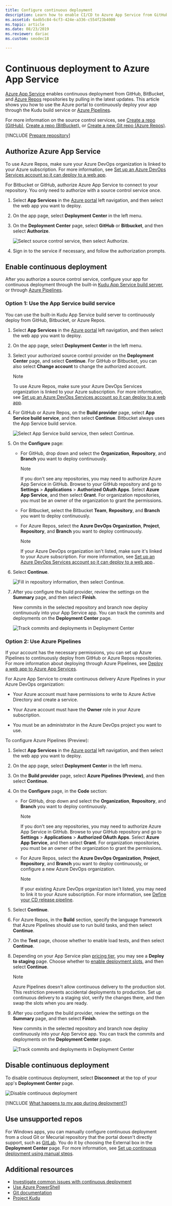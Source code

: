 ```yaml
---
title: Configure continuous deployment
description: Learn how to enable CI/CD to Azure App Service from GitHub, BitBucket, Azure Repos, or other repos. Select the build pipeline that fits your needs.
ms.assetid: 6adb5c84-6cf3-424e-a336-c554f23b4000
ms.topic: article
ms.date: 08/23/2019
ms.reviewer: dariac
ms.custom: seodec18

---
```

# Continuous deployment to Azure App Service

[Azure App Service](overview.md) enables continuous deployment from GitHub, BitBucket, and [Azure Repos](https://azure.microsoft.com/services/devops/repos/) repositories by pulling in the latest updates. This article shows you how to use the Azure portal to continuously deploy your app through the Kudu build service or [Azure Pipelines](https://azure.microsoft.com/services/devops/pipelines/). 

For more information on the source control services, see [Create a repo (GitHub)], [Create a repo (BitBucket)], or [Create a new Git repo (Azure Repos)].

[!INCLUDE [Prepare repository](../../includes/app-service-deploy-prepare-repo.md)]

## Authorize Azure App Service 

To use Azure Repos, make sure your Azure DevOps organization is linked to your Azure subscription. For more information, see [Set up an Azure DevOps Services account so it can deploy to a web app](https://docs.microsoft.com/azure/devops/pipelines/apps/cd/deploy-webdeploy-webapps?view=azure-devops).

For Bitbucket or GitHub, authorize Azure App Service to connect to your repository. You only need to authorize with a source control service once. 

1. Select **App Services** in the [Azure portal](https://portal.azure.com) left navigation, and then select the web app you want to deploy. 
   
1. On the app page, select **Deployment Center** in the left menu.
   
1. On the **Deployment Center** page, select **GitHub** or **Bitbucket**, and then select **Authorize**. 
   
   ![Select source control service, then select Authorize.](media/app-service-continuous-deployment/github-choose-source.png)
   
1. Sign in to the service if necessary, and follow the authorization prompts. 

## Enable continuous deployment 

After you authorize a source control service, configure your app for continuous deployment through the built-in [Kudu App Service build server](#option-1-use-the-app-service-build-service), or through [Azure Pipelines](#option-2-use-azure-pipelines). 

### Option 1: Use the App Service build service

You can use the built-in Kudu App Service build server to continuously deploy from GitHub, Bitbucket, or Azure Repos. 

1. Select **App Services** in the [Azure portal](https://portal.azure.com) left navigation, and then select the web app you want to deploy. 
   
1. On the app page, select **Deployment Center** in the left menu.
   
1. Select your authorized source control provider on the **Deployment Center** page, and select **Continue**. For GitHub or Bitbucket, you can also select **Change account** to change the authorized account. 
   
   > [!NOTE]
   > To use Azure Repos, make sure your Azure DevOps Services organization is linked to your Azure subscription. For more information, see [Set up an Azure DevOps Services account so it can deploy to a web app](https://docs.microsoft.com/azure/devops/pipelines/apps/cd/deploy-webdeploy-webapps?view=azure-devops).
   
1. For GitHub or Azure Repos, on the **Build provider** page, select **App Service build service**, and then select **Continue**. Bitbucket always uses the App Service build service.
   
   ![Select App Service build service, then select Continue.](media/app-service-continuous-deployment/choose-kudu.png)
   
1. On the **Configure** page:
   
   - For GitHub, drop down and select the **Organization**, **Repository**, and **Branch** you want to deploy continuously.
     
     > [!NOTE]
     > If you don't see any repositories, you may need to authorize Azure App Service in GitHub. Browse to your GitHub repository and go to **Settings** > **Applications** > **Authorized OAuth Apps**. Select **Azure App Service**, and then select **Grant**. For organization repositories, you must be an owner of the organization to grant the permissions.
     
   - For Bitbucket, select the Bitbucket **Team**, **Repository**, and **Branch** you want to deploy continuously.
     
   - For Azure Repos, select the **Azure DevOps Organization**, **Project**, **Repository**, and **Branch** you want to deploy continuously.
     
     > [!NOTE]
     > If your Azure DevOps organization isn't listed, make sure it's linked to your Azure subscription. For more information, see [Set up an Azure DevOps Services account so it can deploy to a web app](https://docs.microsoft.com/azure/devops/pipelines/apps/cd/deploy-webdeploy-webapps?view=azure-devops)..
     
1. Select **Continue**.
   
   ![Fill in repository information, then select Continue.](media/app-service-continuous-deployment/configure-kudu.png)
   
1. After you configure the build provider, review the settings on the **Summary** page, and then select **Finish**.
   
   New commits in the selected repository and branch now deploy continuously into your App Service app. You can track the commits and deployments on the **Deployment Center** page.
   
   ![Track commits and deployments in Deployment Center](media/app-service-continuous-deployment/github-finished.png)

### Option 2: Use Azure Pipelines 

If your account has the necessary permissions, you can set up Azure Pipelines to continuously deploy from GitHub or Azure Repos repositories. For more information about deploying through Azure Pipelines, see [Deploy a web app to Azure App Services](/azure/devops/pipelines/apps/cd/deploy-webdeploy-webapps).

For Azure App Service to create continuous delivery Azure Pipelines in your Azure DevOps organization: 

- Your Azure account must have permissions to write to Azure Active Directory and create a service. 
  
- Your Azure account must have the **Owner** role in your Azure subscription.

- You must be an administrator in the Azure DevOps project you want to use.

To configure Azure Pipelines (Preview):

1. Select **App Services** in the [Azure portal](https://portal.azure.com) left navigation, and then select the web app you want to deploy. 
   
1. On the app page, select **Deployment Center** in the left menu.
   
1. On the **Build provider** page, select **Azure Pipelines (Preview)**, and then select **Continue**. 
   
1. On the **Configure** page, in the **Code** section:
   
   - For GitHub, drop down and select the **Organization**, **Repository**, and **Branch** you want to deploy continuously.
     
     > [!NOTE]
     > If you don't see any repositories, you may need to authorize Azure App Service in GitHub. Browse to your GitHub repository and go to **Settings** > **Applications** > **Authorized OAuth Apps**. Select **Azure App Service**, and then select **Grant**. For organization repositories, you must be an owner of the organization to grant the permissions.
     
   - For Azure Repos, select the **Azure DevOps Organization**, **Project**, **Repository**, and **Branch** you want to deploy continuously, or configure a new Azure DevOps organization.
     
     > [!NOTE]
     > If your existing Azure DevOps organization isn't listed, you may need to link it to your Azure subscription. For more information, see [Define your CD release pipeline](/azure/devops/pipelines/apps/cd/deploy-webdeploy-webapps#cd).
     
1. Select **Continue**.
   
1. For Azure Repos, in the **Build** section, specify the language framework that Azure Pipelines should use to run build tasks, and then select **Continue**.
   
1. On the **Test** page, choose whether to enable load tests, and then select **Continue**.
   
1. Depending on your App Service plan [pricing tier](https://azure.microsoft.com/pricing/details/app-service/plans/), you may see a **Deploy to staging** page. Choose whether to [enable deployment slots](deploy-staging-slots.md), and then select **Continue**.
   
   > [!NOTE]
   > Azure Pipelines doesn't allow continuous delivery to the production slot. This restriction prevents accidental deployments to production. Set up continuous delivery to a staging slot, verify the changes there, and then swap the slots when you are ready.
   
1. After you configure the build provider, review the settings on the **Summary** page, and then select **Finish**.
   
   New commits in the selected repository and branch now deploy continuously into your App Service app. You can track the commits and deployments on the **Deployment Center** page.
   
   ![Track commits and deployments in Deployment Center](media/app-service-continuous-deployment/github-finished.png)

## Disable continuous deployment

To disable continuous deployment, select **Disconnect** at the top of your app's **Deployment Center** page.

![Disable continuous deployment](media/app-service-continuous-deployment/disable.png)

[!INCLUDE [What happens to my app during deployment?](../../includes/app-service-deploy-atomicity.md)]

## Use unsupported repos

For Windows apps, you can manually configure continuous deployment from a cloud Git or Mecurial repository that the portal doesn't directly support, such as [GitLab](https://gitlab.com/). You do it by choosing the External box in the **Deployment Center** page. For more information, see [Set up continuous deployment using manual steps](https://github.com/projectkudu/kudu/wiki/Continuous-deployment#setting-up-continuous-deployment-using-manual-steps).

## Additional resources

* [Investigate common issues with continuous deployment](https://github.com/projectkudu/kudu/wiki/Investigating-continuous-deployment)
* [Use Azure PowerShell](/powershell/azureps-cmdlets-docs)
* [Git documentation](https://git-scm.com/documentation)
* [Project Kudu](https://github.com/projectkudu/kudu/wiki)

[Create a repo (GitHub)]: https://help.github.com/articles/create-a-repo
[Create a repo (BitBucket)]: https://confluence.atlassian.com/get-started-with-bitbucket/create-a-repository-861178559.html
[Create a new Git repo (Azure Repos)]: /azure/devops/repos/git/creatingrepo
